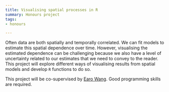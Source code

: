 ```yaml
---
title: Visualising spatial processes in R
summary: Honours project
tags:
- honours

---
```


Often data are both spatially and temporally correlated. We can fit models to estimate this spatial dependence over time. However, visualising the estimated dependence can be challenging because we also have a level of uncertainty related to our estimates that we need to convey to the reader. This project will explore different ways of visualising results from spatial models and develop `R` functions to do so.

This project will be co-supervised by [Earo Wang](https://earo.me/). Good programming skills are required.


